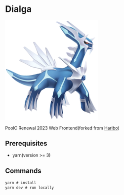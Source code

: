 # Dialga
<img src="./public/images/dialga.webp" width="300px" title="Dialga" alt="Dialga"/>

PoolC Renewal 2023 Web Frontend(forked from [Haribo](https://github.com/PoolC/Haribo))

## Prerequisites 
- yarn(version >= 3)

## Commands
```shell
yarn # install
yarn dev # run locally
```
